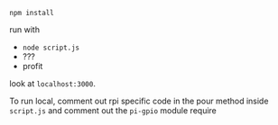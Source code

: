 `npm install`

run with 
* `node script.js`
* ???
* profit

look at `localhost:3000`.

To run local, comment out rpi specific code in the pour method inside `script.js` and comment out the `pi-gpio` module require
